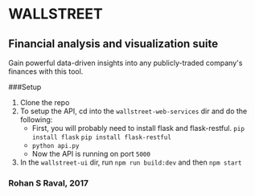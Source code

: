 # WALLSTREET
## Financial analysis and visualization suite

Gain powerful data-driven insights into any publicly-traded company's finances with this tool.

###Setup
1. Clone the repo
2. To setup the API, cd into the `wallstreet-web-services` dir and do the following:
    * First, you will probably need to install flask and flask-restful.
        `pip install flask`
        `pip install flask-restful`
    * `python api.py`
    * Now the API is running on port `5000`
3. In the `wallstreet-ui` dir, run `npm run build:dev` and then `npm start`

### Rohan S Raval, 2017
